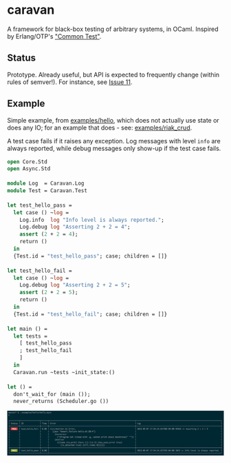 caravan
=======

A framework for black-box testing of arbitrary systems, in OCaml. Inspired by
Erlang/OTP's ["Common Test"][].

["Common Test"]: http://www.erlang.org/doc/apps/common_test/basics_chapter.html

Status
------

Prototype. Already useful, but API is expected to frequently change (within
rules of semver!). For instance, see [Issue 11](https://github.com/ibnfirnas/caravan/issues/11).

Example
-------

Simple example, from [examples/hello](examples/hello), which does not actually
use state or does any IO; for an example that does - see:
[examples/riak_crud](examples/riak_crud).

A test case fails if it raises any exception. Log messages with level `info`
are always reported, while debug messages only show-up if the test case fails.

```ocaml
open Core.Std
open Async.Std

module Log  = Caravan.Log
module Test = Caravan.Test

let test_hello_pass =
  let case () ~log =
    Log.info  log "Info level is always reported.";
    Log.debug log "Asserting 2 + 2 = 4";
    assert (2 + 2 = 4);
    return ()
  in
  {Test.id = "test_hello_pass"; case; children = []}

let test_hello_fail =
  let case () ~log =
    Log.debug log "Asserting 2 + 2 = 5";
    assert (2 + 2 = 5);
    return ()
  in
  {Test.id = "test_hello_fail"; case; children = []}

let main () =
  let tests =
    [ test_hello_pass
    ; test_hello_fail
    ]
  in
  Caravan.run ~tests ~init_state:()

let () =
  don't_wait_for (main ());
  never_returns (Scheduler.go ())
```

![1 pass, 1 fail](screenshot.png)
